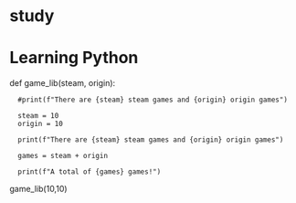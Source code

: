 # study
# Learning Python

def game_lib(steam, origin):

      #print(f"There are {steam} steam games and {origin} origin games")

      steam = 10 
      origin = 10

      print(f"There are {steam} steam games and {origin} origin games")

      games = steam + origin

      print(f"A total of {games} games!")    


game_lib(10,10)